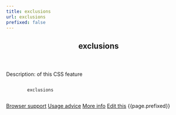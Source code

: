 ```yaml
---
title: exclusions
url: exclusions
prefixed: false
---
```


<article id="exclusions" class="feature prefix-{{page.prefixed}}">
	<header class="feature__header">
		<h2>exclusions</h2>
	</header>
	<p class="feature__description">
		Description: of this CSS feature
	</p>
	<pre class="feature__code"><code>
		exclusions
	</code></pre>
	<footer class="feature__footer">
		<a href="http://caniuse.com/exclusions">Browser support</a> 
		<a href="http://html5please.com/#exclusions">Usage advice</a> 
		<a href="http://www.css3files.com/exclusions">More info</a> 
		<a href="https://github.com/davidhund/shouldiprefix/blob/master/_posts/{{page.date | date: "%Y-%m-%d"}}-{{page.title}}.md">Edit this</a> 
		<span class="feature__prefix">{{page.prefixed}}</span>
	</footer>
</article>
